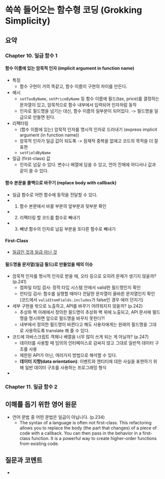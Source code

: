 # 쏙쏙 들어오는 함수형 코딩 (Grokking Simplicity)

## 요약

### Chapter 10. 일급 함수 1

#### 함수 이름에 있는 암묵적 인자 (implicit argument in function name)
- 특징
  - 함수 구현이 거의 똑같고, 함수 이름이 구현의 차이를 만든다.
- 예시
  - `setTaxByName`, `setPriceByName` 등 함수 이름에 필드(tax, price)를 결정하는 문자열이 있고, 암묵적으로 함수 내부에서 입력되어 인자처럼 동작
  - 인자로 필드명을 넘기는 대신, 함수 이름의 일부분이 되어있다. -> 필드명을 일급으로 만들면 된다.
- 리팩터링
  - (함수 이름에 있는) 암묵적 인자를 명시적 인자로 드러내기 (express implicit argument (in function name))
  - 암묵적 인자가 일급 값이 되도록 -> 잠재적 중복을 없애고 코드의 목적을 더 잘 표현
  - `setFieldByName`
- 일급 (first-class) 값
  - 인자로 넘길 수 있다. 변수나 배열에 담을 수 있고, 언어 전체에 어디서나 값과 같이 쓸 수 있다. 
 

#### 함수 본문을 콜백으로 바꾸기 (replace body with callback)
  - 일급 함수로 어떤 함수에 동작을 전달할 수 있다.
  - 1. 함수 본문에서 바꿀 부분의 앞부분과 뒷부분 확인
  - 2. 리팩터링 할 코드를 함수로 빼내기
  - 3. 빼낸 함수의 인자로 넘길 부분을 또다른 함수로 빼내기

#### First-Class
- [일급인 것과 일급 아닌 것](https://www.notion.so/20230708-Chapter-10-7a18fe1eec104eeb952f76186e9b4219?pvs=4)

#### 필드명을 문자열(일급 필드)로 만들었을 때의 이슈
- 암묵적 인자를 명시적 인자로 받을 때, 오타 등으로 오히려 문제가 생기지 않을까? (p.241)
  - 컴파일 타임 검사: 정적 타입 시스템 안에서 valid한 필드명인지 확인
  - 런타임 검사: 함수를 실행할 때마다 전달한 문자열이 올바른 문자열인지 확인 (코드에서 `validItemFields.includes`가 false인 경우 에러 던지기)
- 세부 구현을 밖으로 노출하고, API를 바꾸기 어려워지지 않을까? (p.242)
  - 추상화 벽 아래에서 정의한 필드명이 추상화 벽 위에 노출되고, API 문서에 필드명을 명시하면 앞으로 필드명을 바꾸지 못한다?!
  - 내부에서 정의한 필드명이 바뀐다고 해도 사용자에게는 원래의 필드명을 그대로 사용하도록 translate 해 줄 수 있다.
- 코드에 자바스크립트 객체나 배열을 너무 많이 쓰게 되는 게 아닐까? (p.247)
  - 데이터를 사용할 때 임의의 인터페이스로 감싸지 않고 그대로 일반적 데이터 구조를 사용
  - 제한된 API가 아닌, 여러가지 방법으로 해석할 수 있다. 
  - **데이터 지향(data orientation)**: 이벤트와 엔티티에 대한 사실을 표현하기 위해 일반 데이터 구조를 사용하는 프로그래밍 형식
- 


### Chapter 11. 일급 함수 2

## 이해를 돕기 위한 영어 원문 
- 언어 문법 중 어떤 문법은 일급이 아닙니다. (p.234) 
  - The syntax of a language is often not first-class. This refactoring allows you to replace the body (the part that changes) of a piece of code with a callback. You can then pass in the behavior in a first-class function. It is a powerful way to create higher-order functions from existing code.

## 질문과 코멘트
- 
